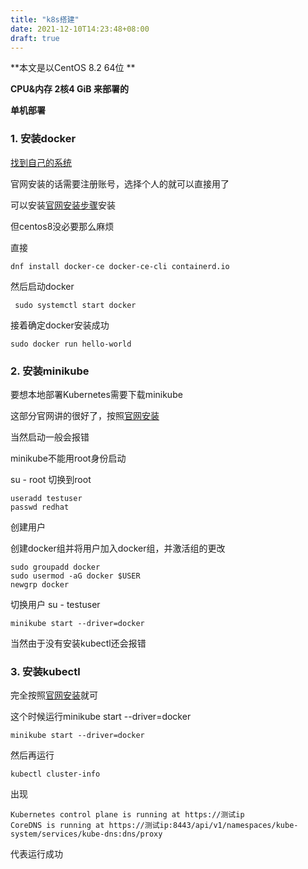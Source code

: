 ```yaml
---
title: "k8s搭建"
date: 2021-12-10T14:23:48+08:00
draft: true
---
```










**本文是以CentOS 8.2 64位 **

**CPU&内存 2核4 GiB 来部署的**

**单机部署**

### 1. 安装docker

[找到自己的系统](https://hub.docker.com/search?q=&type=edition&offering=community&sort=updated_at&order=desc) 

官网安装的话需要注册账号，选择个人的就可以直接用了

可以安装[官网安装步骤](https://hub.docker.com/search?q=&type=edition&offering=community&sort=updated_at&order=desc)安装

但centos8没必要那么麻烦

直接

```
dnf install docker-ce docker-ce-cli containerd.io
```

然后启动docker

```
 sudo systemctl start docker
```

接着确定docker安装成功

```
sudo docker run hello-world
```



### 2. 安装minikube

要想本地部署Kubernetes需要下载minikube

这部分官网讲的很好了，按照[官网安装](https://minikube.sigs.k8s.io/docs/start/)

当然启动一般会报错

minikube不能用root身份启动

su - root 切换到root

```shell
useradd testuser
passwd redhat
```

创建用户

创建docker组并将用户加入docker组，并激活组的更改

```shell
sudo groupadd docker
sudo usermod -aG docker $USER
newgrp docker
```

切换用户 su - testuser

```shell
minikube start --driver=docker
```

当然由于没有安装kubectl还会报错



### 3. 安装kubectl

完全按照[官网安装](https://kubernetes.io/zh/docs/tasks/tools/install-kubectl-linux/)就可

这个时候运行minikube start --driver=docker

```shell
minikube start --driver=docker
```

然后再运行

```
kubectl cluster-info
```

出现

```shell
Kubernetes control plane is running at https://测试ip
CoreDNS is running at https://测试ip:8443/api/v1/namespaces/kube-system/services/kube-dns:dns/proxy

```

代表运行成功

